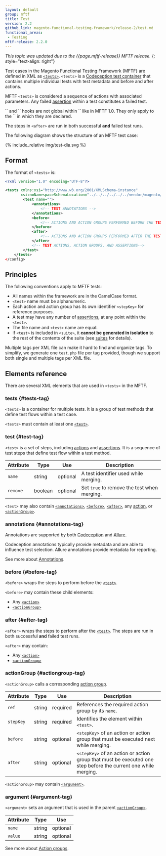 ```yaml
---
layout: default
group: mftf
title: Test
version: 2.2
github_link: magento-functional-testing-framework/release-2/test.md
functional_areas:
 - Testing
mftf-release: 2.2.0
---
```


_This topic was updated due to the {{page.mftf-release}} MFTF release._
{: style="text-align: right"}

Test cases in the Magento Functional Testing Framework (MFTF) are defined in XML as [`<tests>`](#test-tag).
`<tests>` is a [Codeception test container](https://codeception.com/docs/07-AdvancedUsage) that contains multiple individual tests with test metadata and before and after actions.

MFTF `<tests>` is considered a sequence of actions with associated parameters.
Any failed [assertion](./test/assertions.html) within a test constitutes a failed test.

<div class="bs-callout bs-callout-info" id="info" markdown="1">
`<before>` and `<after>` hooks are not global within `<tests>` like in MFTF 1.0.
They only apply to the `<test>` in which they are declared.

The steps in `<after>` are run in both successful **and** failed test runs.
</div>

The following diagram shows the structure of an MFTF test case:

{% include_relative img/test-dia.svg %}

## Format

The format of `<tests>` is:

```xml
<?xml version="1.0" encoding="UTF-8"?>

<tests xmlns:xsi="http://www.w3.org/2001/XMLSchema-instance"
       xsi:noNamespaceSchemaLocation="../../../../../../vendor/magento/magento2-functional-testing-framework/src/Magento/FunctionalTestingFramework/Test/etc/testSchema.xsd">
        <test name="">
            <annotations>
                <!-- TEST ANNOTATIONS -->
            </annotations>
            <before>
                <!-- ACTIONS AND ACTION GROUPS PERFORMED BEFORE THE TEST -->
            </before>
            <after>
                <!-- ACTIONS AND ACTION GROUPS PERFORMED AFTER THE TEST -->
            </after>
            <!-- TEST ACTIONS, ACTION GROUPS, AND ASSERTIONS-->
        </test>
    </tests>
</config>
```

## Principles

The following conventions apply to MFTF tests:

* All names within the framework are in the CamelCase format.
* `<test>` name must be alphanumeric.
* Each action and action group has its own identifier `<stepKey>` for reference purposes.
* A test may have any number of [assertions](./test/assertions.html), at any point within the `<test>`.
* The file name and `<test>` name are equal.
* If `<test>` is included in `<suite>`, it **cannot be generated in isolation** to the rest of the contents of the suite (see [suites](./suite.html) for details).

Multiple <test> tags per XML file can make it hard to find and organize tags. To simplify, we generate one `test.php` file per <test> tag provided, though we support both single and multiple <test> tags per XML file.

## Elements reference

There are several XML elements that are used in `<tests>` in the MFTF.

### tests {#tests-tag}

`<tests>` is a container for multiple tests. It is a group of test methods that define test flows within a test case.

`<tests>` must contain at least one [`<test>`](#test-tag).


### test {#test-tag}

`<test>` is a set of steps, including [actions](./test/actions.html) and [assertions](./test/assertions.html). It is a sequence of test steps that define test flow within a test method.


Attribute|Type|Use|Description
---|---|---|---
`name`|string|optional| A test identifier used while merging.
`remove`|boolean|optional|Set `true` to remove the test when merging.

`<test>` may also contain [`<annotations>`](#annotations-tag), [`<before>`](#before-tag), [`<after>`](#after-tag), any [action](./test/actions.html), or [`<actionGroup>`](#actiongroup-tag).

### annotations {#annotations-tag}

Annotations are supported by both [Codeception](http://codeception.com/docs/07-AdvancedUsage) and [Allure](https://github.com/allure-framework/).

Codeception annotations typically provide metadata and are able to influence test selection.
Allure annotations provide metadata for reporting.

See more about [Annotations](./test/annotations.html).

### before {#before-tag}

`<before>` wraps the steps to perform before the [`<test>`](#test-tag).

`<before>` may contain these child elements:

 * Any [`<action>`](./test/actions.html)
 * [`<actionGroup>`](#actiongroup-tag)

### after {#after-tag}

`<after>` wraps the steps to perform after the [`<test>`](#test-tag).
The steps are run in both successful **and** failed test runs.

`<after>` may contain:

 * Any [`<action>`](./test/actions.html)
 * [`<actionGroup>`](#actiongroup-tag)

### actionGroup {#actiongroup-tag}

`<actionGroup>` calls a corresponding [action group](./test/action-groups.html).

Attribute|Type|Use|Description
---|---|---|---
`ref`|string|required|References the required action group by its `name`.
`stepKey`|string|required| Identifies the element within `<test>`.
`before`|string|optional| `<stepKey>` of an action or action group that must be executed next while merging.
`after`|string|optional| `<stepKey>` of an action or action group that must be executed one step before the current one while merging.

`<actionGroup>` may contain [`<argument>`](#argument-tag).

### argument {#argument-tag}

`<argument>` sets an argument that is used in the parent [`<actionGroup>`](#actiongroup-tag).

Attribute|Type|Use
---|---|---
`name`|string|optional| Name of the argument.
`value`|string|optional| Value of the argument.

See more about [Action groups](./test/action-groups.html).
